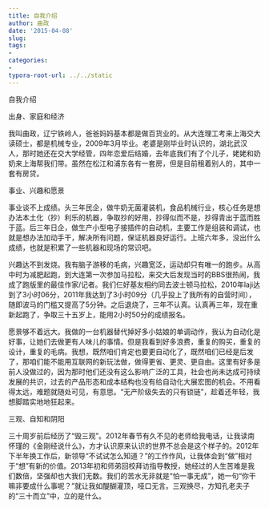 ```yaml
---
title: 自我介绍
author: 曲政
date: '2015-04-08'
slug: 
tags:
- 
categories:
- 
typora-root-url: ../../static
---
```


自我介绍



出身、家庭和经济

我叫曲政，辽宁铁岭人，爸爸妈妈基本都是做百货业的。从大连理工考来上海交大读硕士，都是机械专业，2009年3月毕业。老婆是刚毕业时认识的，湖北武汉人，那时她还在交大学经管，四年恋爱后结婚，去年底我们有了个儿子，姥姥和奶奶来上海帮我们带。虽然在松江和浦东各有一套房，但是目前租着别人的，其中一套有房贷。

事业、兴趣和愿景

事业谈不上成绩。头三年民企，做牛奶无菌灌装机，食品机械行业，核心任务是想办法本土化（抄）利乐的机器，争取抄的好用，抄得似而不是，抄得青出于蓝而胜于蓝。后三年日企，做生产小型电子接插件的自动机，主要工作是组装和调试，也就是想办法加动手干，解决所有问题，保证机器良好运行。上班六年多，没出什么成绩，也就是积累了一些机器和现场的常识吧。

兴趣达不到发烧。我有脑子游移的毛病，兴趣宽泛，运动却只有唯一的跑步。从高中时为减肥起跑，到大连第一次参加马拉松，来交大后发现当时的BBS很热闹，我成了跑版里的最佳作家/记者。我们仨好基友相约同去波士顿马拉松，2010年laji达到了3小时06分，2011年我达到了3小时09分（几乎投上了我所有的自营时间），随即波马的门槛又提高了5分钟。之后退烧了，三年不认真。认真再三年，现在重新起跑了，争取三十五岁上，能用2小时50分的成绩报名。

愿景够不着远大。我做的一台机器替代掉好多小姑娘的单调动作，我认为自动化是好事，让她们去做更有人味儿的事情。但是我看到好多浪费，重复的购买，重复的设计，重复的毛病。我想，既然咱们肯定也要更自动化了，既然咱们已经是后发了，那咱们能不能用互联网的新玩法做，做得更省、更灵、更自由。这里有好多是前人没做过的，因为那时他们还没有这么影响广泛的工具，社会也尚未达成可持续发展的共识，过去的产品形态和成本结构也没有给自动化大展宏图的机会。不用看得太远，难题就随处可见，有意思。“无产阶级失去的只有锁链”，趁着还年轻，我想脚踏实地地狂起来。

三观、自知和阴阳

三十周岁前后经历了“毁三观”。2012年春节有久不见的老师给我电话，让我读南怀瑾的《金刚经说什么》，方才认识原来认识的世界不总会是这个样子的。2012年下半年换工作后，新领导“不试试怎么知道？”的工作作风，让我体会到“做”相对于“想”有新的价值。2013年初和师弟回校拜访指导教授，她经过的人生苦难是我们数倍，坚强却也大我们无数。我们的苦水无非就是“怕一事无成”，她一句“你干嘛非要成什么事呢？”就让我如醍醐灌顶，哑口无言。三观换尽，方知孔老夫子的“三十而立”中，立的是什么。